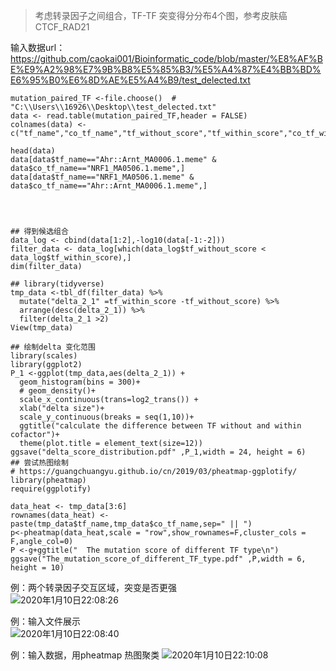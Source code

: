 >考虑转录因子之间组合，TF-TF 突变得分分布4个图，参考皮肤癌CTCF_RAD21

输入数据url：https://github.com/caokai001/Bioinformatic_code/blob/master/%E8%AF%BE%E9%A2%98%E7%9B%B8%E5%85%B3/%E5%A4%87%E4%BB%BD%E6%95%B0%E6%8D%AE%E5%A4%B9/test_delected.txt

```
mutation_paired_TF <-file.choose()  # "C:\\Users\\16926\\Desktop\\test_delected.txt"
data <- read.table(mutation_paired_TF,header = FALSE)
colnames(data) <-c("tf_name","co_tf_name","tf_without_score","tf_within_score","co_tf_within_score","co_tf_without_score")

head(data)
data[data$tf_name=="Ahr::Arnt_MA0006.1.meme" & data$co_tf_name=="NRF1_MA0506.1.meme",]
data[data$tf_name=="NRF1_MA0506.1.meme" & data$co_tf_name=="Ahr::Arnt_MA0006.1.meme",]




## 得到候选组合
data_log <- cbind(data[1:2],-log10(data[-1:-2]))
filter_data <- data_log[which(data_log$tf_without_score < data_log$tf_within_score),]
dim(filter_data)

## library(tidyverse)
tmp_data <-tbl_df(filter_data) %>%
  mutate("delta_2_1" =tf_within_score -tf_without_score) %>%
  arrange(desc(delta_2_1)) %>%
  filter(delta_2_1 >2)
View(tmp_data)

## 绘制delta 变化范围
library(scales)
library(ggplot2)
P_1 <-ggplot(tmp_data,aes(delta_2_1)) +
  geom_histogram(bins = 300)+
  # geom_density()+
  scale_x_continuous(trans=log2_trans()) +
  xlab("delta size")+
  scale_y_continuous(breaks = seq(1,10))+
  ggtitle("calculate the difference between TF without and within cofactor")+
  theme(plot.title = element_text(size=12))
ggsave("delta_score_distribution.pdf" ,P_1,width = 24, height = 6)
## 尝试热图绘制
# https://guangchuangyu.github.io/cn/2019/03/pheatmap-ggplotify/
library(pheatmap)
require(ggplotify)

data_heat <- tmp_data[3:6]
rownames(data_heat) <- paste(tmp_data$tf_name,tmp_data$co_tf_name,sep=" || ")
p<-pheatmap(data_heat,scale = "row",show_rownames=F,cluster_cols = F,angle_col=0)
P <-g+ggtitle("  The mutation score of different TF type\n")
ggsave("The_mutation_score_of_different_TF_type.pdf" ,P,width = 6, height = 10)

```

例：两个转录因子交互区域，突变是否更强<br>
![2020年1月10日22:08:26](https://upload-images.jianshu.io/upload_images/9589088-b4de8ac43b546c61.png?imageMogr2/auto-orient/strip%7CimageView2/2/w/1240)

例：输入文件展示<br>
![2020年1月10日22:08:40](https://upload-images.jianshu.io/upload_images/9589088-6a1373195d39c249.png?imageMogr2/auto-orient/strip%7CimageView2/2/w/1240)

例：输入数据，用pheatmap 热图聚类
![2020年1月10日22:10:08](https://upload-images.jianshu.io/upload_images/9589088-fcc15e9bdbd5d76a.png?imageMogr2/auto-orient/strip%7CimageView2/2/w/1240)
